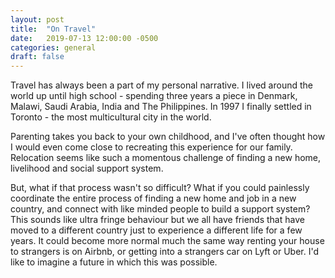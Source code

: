 ```yaml
---
layout: post
title:  "On Travel"
date:   2019-07-13 12:00:00 -0500
categories: general
draft: false
---
```


Travel has always been a part of my personal narrative. I lived around the world up until high school - spending three years a piece in Denmark, Malawi, Saudi Arabia, India and The Philippines. In 1997 I finally settled in Toronto - the most multicultural city in the world.

Parenting takes you back to your own childhood, and I've often thought how I would even come close to recreating this experience for our family. Relocation seems like such a momentous challenge of finding a new home, livelihood and social support system.

But, what if that process wasn't so difficult? What if you could painlessly coordinate the entire process of finding a new home and job in a new country, and connect with like minded people to build a support system? This sounds like ultra fringe behaviour but we all have friends that have moved to a different country just to experience a different life for a few years. It could become more normal much the same way renting your house to strangers is on Airbnb, or getting into a strangers car on Lyft or Uber. I'd like to imagine a future in which this was possible.